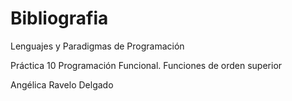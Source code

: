 # Bibliografia

Lenguajes y Paradigmas de Programación 

Práctica 10 Programación Funcional. Funciones de orden superior

Angélica Ravelo Delgado